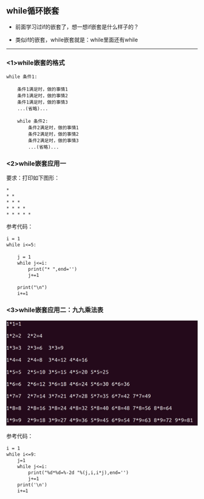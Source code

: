 ## while循环嵌套
+ 前面学习过if的嵌套了，想一想if嵌套是什么样子的？

+ 类似if的嵌套，while嵌套就是：while里面还有while
---
### <1>while嵌套的格式
    while 条件1:

        条件1满足时，做的事情1
        条件1满足时，做的事情2
        条件1满足时，做的事情3
        ...(省略)...

        while 条件2:
            条件2满足时，做的事情1
            条件2满足时，做的事情2
            条件2满足时，做的事情3
            ...(省略)...
### <2>while嵌套应用一
要求：打印如下图形：

    *
    * *
    * * *
    * * * *
    * * * * *
参考代码：

    i = 1
    while i<=5:

        j = 1
        while j<=i:
            print("* ",end='')
            j+=1

        print("\n")
        i+=1
### <3>while嵌套应用二：九九乘法表

![alt文本](Images/Snip20161017_87.png "Title")

参考代码：

    i = 1
    while i<=9:
        j=1
        while j<=i:
            print("%d*%d=%-2d "%(j,i,i*j),end='')
            j+=1
        print('\n')
        i+=1
